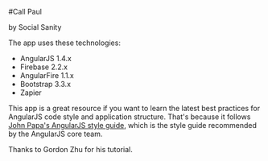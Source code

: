 #Call Paul

by Social Sanity



The app uses these technologies:

* AngularJS 1.4.x
* Firebase 2.2.x
* AngularFire 1.1.x
* Bootstrap 3.3.x
* Zapier


This app is a great resource if you want to learn the latest best practices for
AngularJS code style and application structure. That's because it follows [John Papa's AngularJS style guide](https://github.com/johnpapa/angular-styleguide),
which is the style guide recommended by the AngularJS core team.

Thanks to Gordon Zhu for his tutorial.
